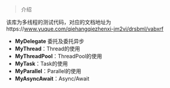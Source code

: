 > 介绍

该库为多线程的测试代码，对应的文档地址为https://www.yuque.com/qiehangqiezhenxi-jm2vi/drsbml/vabxrf

- **MyDelegate** 委托及委托异步
- **MyThread**：Thread的使用
- **MyThreadPool**：ThreadPool的使用
- **MyTask**：Task的使用
- **MyParallel**：Parallel的使用
- **MyAsyncAwait**：Async/Await
